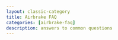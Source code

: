 ```yaml
---
layout: classic-category
title: Airbrake FAQ
categories: [airbrake-faq]
description: answers to common questions
---
```

